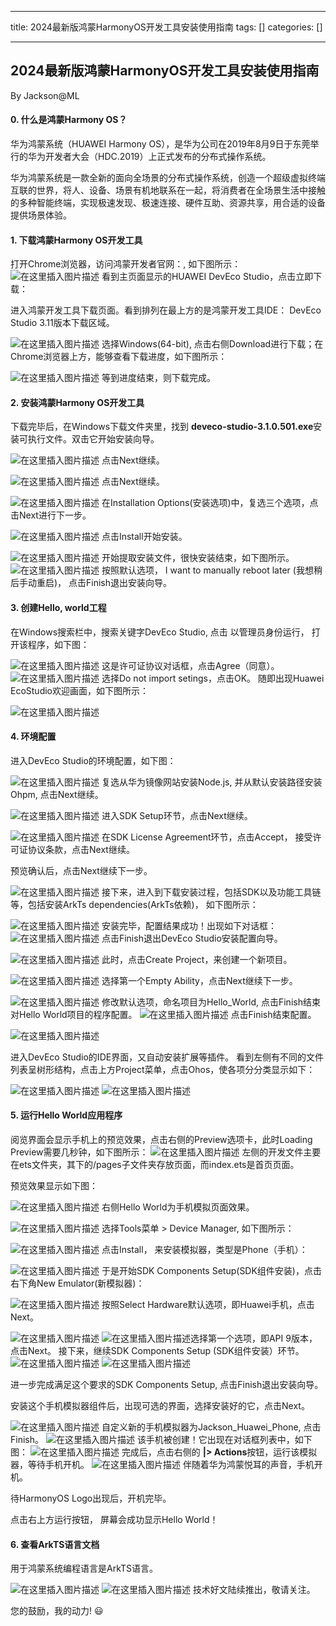 
--- 
title:  2024最新版鸿蒙HarmonyOS开发工具安装使用指南 
tags: []
categories: [] 

---
## 2024最新版鸿蒙HarmonyOS开发工具安装使用指南

By Jackson@ML

#### 0. 什么是鸿蒙Harmony OS？

华为鸿蒙系统（HUAWEI Harmony OS），是华为公司在2019年8月9日于东莞举行的华为开发者大会（HDC.2019）上正式发布的分布式操作系统。

华为鸿蒙系统是一款全新的面向全场景的分布式操作系统，创造一个超级虚拟终端互联的世界，将人、设备、场景有机地联系在一起，将消费者在全场景生活中接触的多种智能终端，实现极速发现、极速连接、硬件互助、资源共享，用合适的设备提供场景体验。

#### 1. 下载鸿蒙Harmony OS开发工具

打开Chrome浏览器，访问鸿蒙开发者官网：, 如下图所示： <img src="https://img-blog.csdnimg.cn/direct/976d02219e6e4a27b35e4d936802c931.png" alt="在这里插入图片描述"> 看到主页面显示的HUAWEI DevEco Studio，点击立即下载：

进入鸿蒙开发工具下载页面。看到排列在最上方的是鸿蒙开发工具IDE： DevEco Studio 3.11版本下载区域。

<img src="https://img-blog.csdnimg.cn/direct/57c379498c414144833911b3cfa9b597.png" alt="在这里插入图片描述"> 选择Windows(64-bit), 点击右侧Download进行下载；在Chrome浏览器上方，能够查看下载进度，如下图所示：

<img src="https://img-blog.csdnimg.cn/direct/6d42a485395d426e94ec21b228f46d24.png" alt="在这里插入图片描述"> 等到进度结束，则下载完成。

#### 2. 安装鸿蒙Harmony OS开发工具

下载完毕后，在Windows下载文件夹里，找到 **deveco-studio-3.1.0.501.exe**安装可执行文件。双击它开始安装向导。

<img src="https://img-blog.csdnimg.cn/direct/4f9c347c739648ed81f745d4091fda3e.png" alt="在这里插入图片描述"> 点击Next继续。

<img src="https://img-blog.csdnimg.cn/direct/9251ed2bdf8a47ef9cdc960ea32403f5.png" alt="在这里插入图片描述"> 点击Next继续。

<img src="https://img-blog.csdnimg.cn/direct/53662cfcfc324f9a8b8f24db813524e7.png" alt="在这里插入图片描述"> 在Installation Options(安装选项)中，复选三个选项，点击Next进行下一步。

<img src="https://img-blog.csdnimg.cn/direct/e2397b5d41b54f0dbcd4445f19b36a66.png" alt="在这里插入图片描述"> 点击Install开始安装。

<img src="https://img-blog.csdnimg.cn/direct/4725c84cb2254d2aa065f2bcbaaea474.png" alt="在这里插入图片描述"> 开始提取安装文件，很快安装结束，如下图所示。 <img src="https://img-blog.csdnimg.cn/direct/80f5e4a4e86f46889b38e6cd7210f61d.png" alt="在这里插入图片描述"> 按照默认选项， I want to manually reboot later (我想稍后手动重启)， 点击Finish退出安装向导。

#### 3. 创建Hello, world工程

在Windows搜索栏中，搜索关键字DevEco Studio, 点击 以管理员身份运行， 打开该程序，如下图：

<img src="https://img-blog.csdnimg.cn/direct/b6edf9f989a7453fa4743a21950a6071.png" alt="在这里插入图片描述"> 这是许可证协议对话框，点击Agree（同意）。 <img src="https://img-blog.csdnimg.cn/direct/3307a54802314d07ae5d09afbb51434e.png" alt="在这里插入图片描述"> 选择Do not import setings，点击OK。 随即出现Huawei EcoStudio欢迎画面，如下图所示：

<img src="https://img-blog.csdnimg.cn/direct/fcf79b11ecd143b3a57c679ff9c7bfa5.png" alt="在这里插入图片描述">

#### 4. 环境配置

进入DevEco Studio的环境配置，如下图：

<img src="https://img-blog.csdnimg.cn/direct/9b2615dea84941e2b8bb9b602eb37571.png" alt="在这里插入图片描述"> 复选从华为镜像网站安装Node.js, 并从默认安装路径安装Ohpm, 点击Next继续。

<img src="https://img-blog.csdnimg.cn/direct/00e9b9ad69c749baa26073ba5d03c3c0.png" alt="在这里插入图片描述"> 进入SDK Setup环节，点击Next继续。

<img src="https://img-blog.csdnimg.cn/direct/847b0cc4af274ce38dab23c2872a45e2.png" alt="在这里插入图片描述"> 在SDK License Agreement环节，点击Accept， 接受许可证协议条款，点击Next继续。

预览确认后，点击Next继续下一步。

<img src="https://img-blog.csdnimg.cn/direct/8a7f01d030fe4b388f77274fb946a9c7.png" alt="在这里插入图片描述"> 接下来，进入到下载安装过程，包括SDK以及功能工具链等，包括安装ArkTs dependencies(ArkTs依赖)， 如下图所示：

<img src="https://img-blog.csdnimg.cn/direct/b87e3b73da13418abc95a51aef9be8e5.png" alt="在这里插入图片描述"> 安装完毕，配置结果成功！出现如下对话框： <img src="https://img-blog.csdnimg.cn/direct/77cc68be3d3d4239bba0b84d4a93389d.png" alt="在这里插入图片描述"> 点击Finish退出DevEco Studio安装配置向导。

<img src="https://img-blog.csdnimg.cn/direct/a42506af62a444c2b9d07b546975c9cb.png" alt="在这里插入图片描述"> 此时，点击Create Project，来创建一个新项目。

<img src="https://img-blog.csdnimg.cn/direct/b1270a2d1514499598a7b5eabe3bc109.png" alt="在这里插入图片描述"> 选择第一个Empty Ability，点击Next继续下一步。

<img src="https://img-blog.csdnimg.cn/direct/7c741664a1b9480f9f7d824239f3a224.png" alt="在这里插入图片描述"> 修改默认选项，命名项目为Hello_World, 点击Finish结束对Hello World项目的程序配置。 <img src="https://img-blog.csdnimg.cn/direct/08638903cdec4410856e194c7e4f262e.png" alt="在这里插入图片描述"> 点击Finish结束配置。

<img src="https://img-blog.csdnimg.cn/direct/ad8840fdb79346b58c9d4905ef7b5475.png" alt="在这里插入图片描述">

进入DevEco Studio的IDE界面，又自动安装扩展等插件。 看到左侧有不同的文件列表呈树形结构，点击上方Project菜单，点击Ohos，使各项分分类显示如下：

<img src="https://img-blog.csdnimg.cn/direct/bb13375310794d9e8be1efd335a70560.png" alt="在这里插入图片描述"> <img src="https://img-blog.csdnimg.cn/direct/36d34f3f64944793a76c015dcaf03616.png" alt="在这里插入图片描述">

#### 5. 运行Hello World应用程序

阅览界面会显示手机上的预览效果，点击右侧的Preview选项卡，此时Loading Preview需要几秒钟，如下图所示： <img src="https://img-blog.csdnimg.cn/direct/97b68797abdb477994c150d1ceb09319.png" alt="在这里插入图片描述"> 左侧的开发文件主要在ets文件夹，其下的/pages子文件夹存放页面，而index.ets是首页页面。

预览效果显示如下图：

<img src="https://img-blog.csdnimg.cn/direct/6ba303d59f3e4da68a4f2b8e48f2c82c.png" alt="在这里插入图片描述"> 右侧Hello World为手机模拟页面效果。

<img src="https://img-blog.csdnimg.cn/direct/66e9de432e164c44b9024c9580f55af2.png" alt="在这里插入图片描述"> 选择Tools菜单 &gt; Device Manager, 如下图所示：

<img src="https://img-blog.csdnimg.cn/direct/e990da65cea84bdbaf3a87129d8abdb0.png" alt="在这里插入图片描述"> 点击Install， 来安装模拟器，类型是Phone（手机）：

<img src="https://img-blog.csdnimg.cn/direct/a2f7cf33570b40af94301a3521c0edc8.png" alt="在这里插入图片描述"> 于是开始SDK Components Setup(SDK组件安装)，点击右下角New Emulator(新模拟器)：

<img src="https://img-blog.csdnimg.cn/direct/f921b7d262e440508ab3fe75268f68de.png" alt="在这里插入图片描述"> 按照Select Hardware默认选项，即Huawei手机，点击Next。

<img src="https://img-blog.csdnimg.cn/direct/ed3f55b528c1458abac810d64616aa9b.png" alt="在这里插入图片描述"> <img src="https://img-blog.csdnimg.cn/direct/a5de05de2e184cc4a3a1558132182b79.png" alt="在这里插入图片描述">选择第一个选项，即API 9版本，点击Next。 接下来，继续SDK Components Setup (SDK组件安装）环节。 <img src="https://img-blog.csdnimg.cn/direct/a7f38957181345a38dc7e6e7b3687eec.png" alt="在这里插入图片描述"> <img src="https://img-blog.csdnimg.cn/direct/1e05e8189e9849e8865910f5c719d22b.png" alt="在这里插入图片描述">

进一步完成满足这个要求的SDK Components Setup, 点击Finish退出安装向导。

安装这个手机模拟器组件后，出现可选的界面，选择安装好的它，点击Next。

<img src="https://img-blog.csdnimg.cn/direct/7bc32788dcaa47b0beb4f704f3f4145b.png" alt="在这里插入图片描述"> 自定义新的手机模拟器为Jackson_Huawei_Phone, 点击 Finish。 <img src="https://img-blog.csdnimg.cn/direct/0fe24a280f4248af8f97c5d60f8ba6e1.png" alt="在这里插入图片描述"> 该手机被创建！它出现在对话框列表中，如下图： <img src="https://img-blog.csdnimg.cn/direct/36fcec2d122f44ab8322665cd718c9e6.png" alt="在这里插入图片描述"> 完成后，点击右侧的 **|&gt; Actions**按钮，运行该模拟器，等待手机开机。 <img src="https://img-blog.csdnimg.cn/direct/0479012d64b1414c8030fd94a219951d.png" alt="在这里插入图片描述"> 伴随着华为鸿蒙悦耳的声音，手机开机。

待HarmonyOS Logo出现后，开机完毕。

点击右上方运行按钮， 屏幕会成功显示Hello World！

#### 6. 查看ArkTS语言文档

用于鸿蒙系统编程语言是ArkTS语言。

<img src="https://img-blog.csdnimg.cn/direct/5d8dd3ef165a4d739d07ba2307d9ea78.png" alt="在这里插入图片描述"> <img src="https://img-blog.csdnimg.cn/direct/da6380065f41478babdd12f403b70452.png" alt="在这里插入图片描述"> 技术好文陆续推出，敬请关注。

您的鼓励，我的动力! 😃
